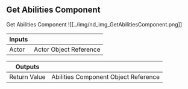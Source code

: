 ## Get Abilities Component
Get Abilities Component
![[../img/nd_img_GetAbilitiesComponent.png]]

|Inputs||
|--|--|
| Actor | Actor Object Reference |

|Outputs||
|--|--|
| Return Value | Abilities Component Object Reference |
